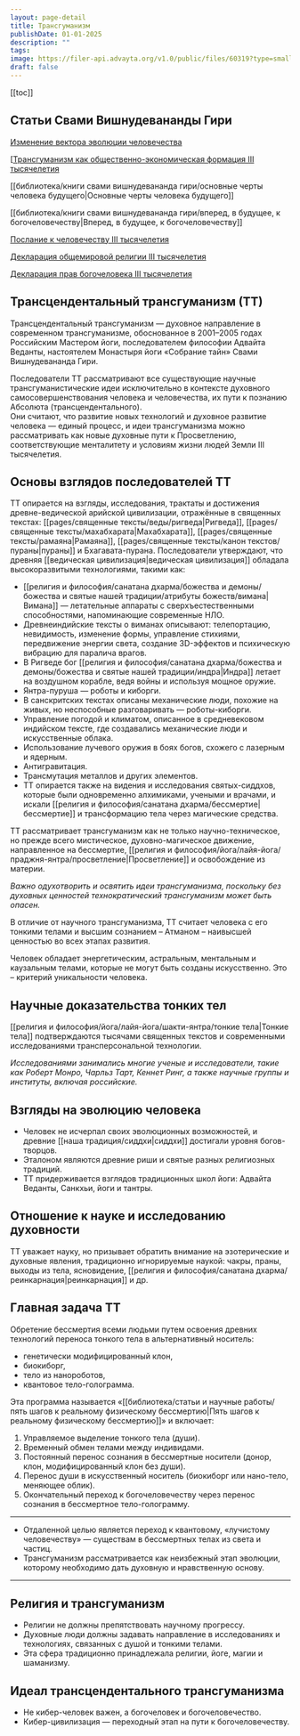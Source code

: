 ```yaml
---
layout: page-detail
title: Трансгуманизм
publishDate: 01-01-2025
description: ""
tags:
image: https://filer-api.advayta.org/v1.0/public/files/60319?type=small
draft: false
---
```


[[toc]]
## Статьи Свами Вишнудевананды Гири
[Изменение вектора эволюции человечества](http://advayta.org/1677)

[[Трансгуманизм как общественно-экономическая формация III тысячелетия](http://advayta.org/1606)

[[библиотека/книги свами вишнудевананда гири/основные черты человека будущего|Основные черты человека будущего]]

[[библиотека/книги свами вишнудевананда гири/вперед, в будущее, к богочеловечеству|Вперед, в будущее, к богочеловечеству]]

[Послание к человечеству III тысячелетия](/1843)

[Декларация общемировой религии III тысячелетия](http://advayta.org/1681)

[Декларация прав богочеловека III тысячелетия](http://advayta.org/1682) 

## Трансцендентальный трансгуманизм (ТТ)

Трансцендентальный трансгуманизм — духовное направление в современном трансгуманизме, обоснованное в 2001–2005 годах Российским Мастером йоги, последователем философии Адвайта Веданты, настоятелем Монастыря йоги «Собрание тайн» Свами Вишнудевананда Гири.

Последователи ТТ рассматривают все существующие научные трансгуманистические идеи исключительно в контексте духовного самосовершенствования человека и человечества, их пути к познанию Абсолюта (трансцендентального).<br>
Они считают, что развитие новых технологий и духовное развитие человека — единый процесс, и идеи трансгуманизма можно рассматривать как новые духовные пути к Просветлению, соответствующие менталитету и условиям жизни людей Земли III тысячелетия.
## Основы взглядов последователей ТТ

ТТ опирается на взгляды, исследования, трактаты и достижения древне-ведической арийской цивилизации, отражённые в священных текстах: [[pages/священные тексты/веды/ригведа|Ригведа]], [[pages/священные тексты/махабхарата|Махабхарата]], [[pages/священные тексты/рамаяна|Рамаяна]], [[pages/священные тексты/канон текстов/пураны|пураны]] и Бхагавата-пурана.
Последователи утверждают, что древняя [[ведическая цивилизация|ведическая цивилизация]] обладала высокоразвитыми технологиями, такими как:

- [[религия и философия/санатана дхарма/божества и демоны/божества и святые нашей традиции/атрибуты божеств/вимана|Вимана]] — летательные аппараты с сверхъестественными способностями, напоминающие современные НЛО.
- Древнеиндийские тексты о виманах описывают: телепортацию, невидимость, изменение формы, управление стихиями, передвижение энергии света, создание 3D-эффектов и психическую вибрацию для паралича врагов.
- В Ригведе бог [[религия и философия/санатана дхарма/божества и демоны/божества и святые нашей традиции/индра|Индра]] летает на воздушном корабле, ведя войны и используя мощное оружие.
- Янтра-пуруша — роботы и киборги.
- В санскритских текстах описаны механические люди, похожие на живых, но неспособные разговаривать — роботы-киборги.
- Управление погодой и климатом, описанное в средневековом индийском тексте, где создавались механические люди и искусственные облака.
- Использование лучевого оружия в боях богов, схожего с лазерным и ядерным.
- Антигравитация.
- Трансмутация металлов и других элементов.
- ТТ опирается также на видения и исследования святых-сиддхов, которые были одновременно алхимиками, учеными и врачами, и искали [[религия и философия/санатана дхарма/бессмертие|бессмертие]] и трансформацию тела через магические средства.

ТТ рассматривает трансгуманизм как не только научно-техническое, но прежде всего мистическое, духовно-магическое движение, направленное на бессмертие, [[религия и философия/йога/лайя-йога/праджня-янтра/просветление|Просветление]] и освобождение из материи.

*Важно одухотворить и освятить идеи трансгуманизма, поскольку без духовных ценностей технократический трансгуманизм может быть опасен.*

В отличие от научного трансгуманизма, ТТ считает человека с его тонкими телами и высшим сознанием – Атманом – наивысшей ценностью во всех этапах развития.

Человек обладает энергетическим, астральным, ментальным и каузальным телами, которые не могут быть созданы искусственно. Это – критерий уникальности человека.
## Научные доказательства тонких тел

[[религия и философия/йога/лайя-йога/шакти-янтра/тонкие тела|Тонкие тела]] подтверждаются тысячами священных текстов и современными исследованиями трансперсональной технологии.

*Исследованиями занимались многие ученые и исследователи, такие как Роберт Монро, Чарльз Тарт, Кеннет Ринг, а также научные группы и институты, включая российские.*

## Взгляды на эволюцию человека

- Человек не исчерпал своих эволюционных возможностей, и древние [[наша традиция/сиддхи|сиддхи]] достигали уровня богов-творцов.
- Эталоном являются древние риши и святые разных религиозных традиций.
- ТТ придерживается взглядов традиционных школ йоги: Адвайта Веданты, Санкхьи, йоги и тантры.

## Отношение к науке и исследованию духовности

ТТ уважает науку, но призывает обратить внимание на эзотерические и духовные явления, традиционно игнорируемые наукой: чакры, праны, выходы из тела, ясновидение, [[религия и философия/санатана дхарма/реинкарнация|реинкарнация]] и др.
## Главная задача ТТ

Обретение бессмертия всеми людьми путем освоения древних технологий переноса тонкого тела в альтернативный носитель:
- генетически модифицированный клон,
- биокиборг,
- тело из нанороботов,
- квантовое тело-голограмма.

Эта программа называется «[[библиотека/статьи и научные работы/пять шагов к реальному физическому бессмертию|Пять шагов к реальному физическому бессмертию]]» и включает:

1. Управляемое выделение тонкого тела (души).
2. Временный обмен телами между индивидами.
3. Постоянный перенос сознания в бессмертные носители (донор, клон, модифицированный клон без души).
4. Перенос души в искусственный носитель (биокиборг или нано-тело, меняющее облик).
5. Окончательный переход к богочеловечеству через перенос сознания в бессмертное тело-голограмму.

---

- Отдаленной целью является переход к квантовому, «лучистому человечеству» — существам в бессмертных телах из света и частиц.
- Трансгуманизм рассматривается как неизбежный этап эволюции, которому необходимо дать духовную и нравственную основу.

---
## Религия и трансгуманизм

- Религии не должны препятствовать научному прогрессу.
- Духовные люди должны задавать направление в исследованиях и технологиях, связанных с душой и тонкими телами.
- Эта сфера традиционно принадлежала религии, йоге, магии и шаманизму.

## Идеал трансцендентального трансгуманизма

- Не кибер-человек важен, а богочеловек и богочеловечество.
- Кибер-цивилизация — переходный этап на пути к богочеловечеству.